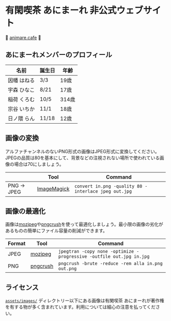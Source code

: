 # 有閑喫茶 あにまーれ 非公式ウェブサイト

:yellow_heart: [animare.cafe](https://animare.cafe/) :yellow_heart:

## あにまーれメンバーのプロフィール

| 名前        | 誕生日 | 年齢  |
|-------------|--------|-------|
| 因幡 はねる | 3/3    | 19歳  |
| 宇森 ひなこ | 8/21   | 17歳  |
| 稲荷 くろむ | 10/5   | 314歳 |
| 宗谷 いちか | 11/1   | 18歳  |
| 日ノ隈 らん | 11/18  | 12歳  |

## 画像の変換

アルファチャンネルのないPNG形式の画像はJPEG形式に変換してください。JPEGの品質は80を基本にして、背景などの注視されない場所で使われている画像の場合は70にしましょう。

|             | Tool                                               | Command                                              |
|-------------|----------------------------------------------------|------------------------------------------------------|
| PNG -> JPEG | [ImageMagick](https://www.imagemagick.org/script/) | `convert in.png -quality 80 -interlace jpeg out.jpg` |

## 画像の最適化

画像は[mozjpeg](https://github.com/mozilla/mozjpeg)や[pngcrush](https://pmt.sourceforge.io/pngcrush/)を使って最適化しましょう。最小限の画像の劣化があるものの簡単にファイル容量の削減ができます。

| Format | Tool                                             | Command                                                              |
|--------|--------------------------------------------------|----------------------------------------------------------------------|
| JPEG   | [mozjpeg](https://github.com/mozilla/mozjpeg)    | `jpegtran -copy none -optimize -progressive -outfile out.jpg in.jpg` |
| PNG    | [pngcrush](https://pmt.sourceforge.io/pngcrush/) | `pngcrush -brute -reduce -rem alla in.png out.png`                   |

## ライセンス

[`assets/images/`](/assets/images/) ディレクトリー以下にある画像は有閑喫茶 あにまーれが著作権を有する物が多く含まれています。利用については細心の注意を払ってください。
